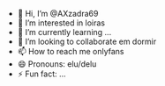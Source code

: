 - 👋 Hi, I’m @AXzadra69
- 👀 I’m interested in loiras
- 🌱 I’m currently learning ...
- 💞️ I’m looking to collaborate em dormir
- 📫 How to reach me onlyfans
- 😄 Pronouns: elu/delu
- ⚡ Fun fact: ...

<!---
AXzadra69/AXzadra69 is a ✨ special ✨ repository because its `README.md` (this file) appears on your GitHub profile.
You can click the Preview link to take a look at your changes.
--->
